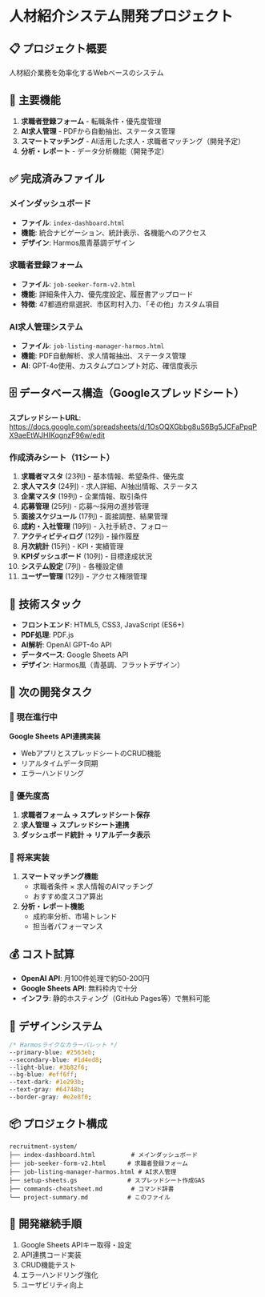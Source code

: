 # 人材紹介システム開発プロジェクト

## 📋 プロジェクト概要
人材紹介業務を効率化するWebベースのシステム

## 🎯 主要機能
1. **求職者登録フォーム** - 転職条件・優先度管理
2. **AI求人管理** - PDFから自動抽出、ステータス管理
3. **スマートマッチング** - AI活用した求人・求職者マッチング（開発予定）
4. **分析・レポート** - データ分析機能（開発予定）

## ✅ 完成済みファイル

### メインダッシュボード
- **ファイル**: `index-dashboard.html`
- **機能**: 統合ナビゲーション、統計表示、各機能へのアクセス
- **デザイン**: Harmos風青基調デザイン

### 求職者登録フォーム
- **ファイル**: `job-seeker-form-v2.html` 
- **機能**: 詳細条件入力、優先度設定、履歴書アップロード
- **特徴**: 47都道府県選択、市区町村入力、「その他」カスタム項目

### AI求人管理システム
- **ファイル**: `job-listing-manager-harmos.html`
- **機能**: PDF自動解析、求人情報抽出、ステータス管理
- **AI**: GPT-4o使用、カスタムプロンプト対応、確信度表示

## 🗄️ データベース構造（Googleスプレッドシート）

**スプレッドシートURL**: https://docs.google.com/spreadsheets/d/1OsOQXGbbg8uS6Bg5JCFaPpqPX9aeEtWJHIKqgnzF96w/edit

### 作成済みシート（11シート）
1. **求職者マスタ** (23列) - 基本情報、希望条件、優先度
2. **求人マスタ** (24列) - 求人詳細、AI抽出情報、ステータス
3. **企業マスタ** (19列) - 企業情報、取引条件
4. **応募管理** (25列) - 応募～採用の進捗管理
5. **面接スケジュール** (17列) - 面接調整、結果管理
6. **成約・入社管理** (19列) - 入社手続き、フォロー
7. **アクティビティログ** (12列) - 操作履歴
8. **月次統計** (15列) - KPI・実績管理
9. **KPIダッシュボード** (10列) - 目標達成状況
10. **システム設定** (7列) - 各種設定値
11. **ユーザー管理** (12列) - アクセス権限管理

## 🔧 技術スタック
- **フロントエンド**: HTML5, CSS3, JavaScript (ES6+)
- **PDF処理**: PDF.js
- **AI解析**: OpenAI GPT-4o API
- **データベース**: Google Sheets API
- **デザイン**: Harmos風（青基調、フラットデザイン）

## 📝 次の開発タスク

### 🚧 現在進行中
**Google Sheets API連携実装**
- WebアプリとスプレッドシートのCRUD機能
- リアルタイムデータ同期
- エラーハンドリング

### 🎯 優先度高
1. **求職者フォーム → スプレッドシート保存**
2. **求人管理 → スプレッドシート連携** 
3. **ダッシュボード統計 → リアルデータ表示**

### 🔮 将来実装
1. **スマートマッチング機能**
   - 求職者条件 × 求人情報のAIマッチング
   - おすすめ度スコア算出
2. **分析・レポート機能**
   - 成約率分析、市場トレンド
   - 担当者パフォーマンス

## 💰 コスト試算
- **OpenAI API**: 月100件処理で約50-200円
- **Google Sheets API**: 無料枠内で十分
- **インフラ**: 静的ホスティング（GitHub Pages等）で無料可能

## 🎨 デザインシステム
```css
/* Harmosライクなカラーパレット */
--primary-blue: #2563eb;
--secondary-blue: #1d4ed8;
--light-blue: #3b82f6;
--bg-blue: #eff6ff;
--text-dark: #1e293b;
--text-gray: #64748b;
--border-gray: #e2e8f0;
```

## 📦 プロジェクト構成
```
recruitment-system/
├── index-dashboard.html          # メインダッシュボード
├── job-seeker-form-v2.html      # 求職者登録フォーム  
├── job-listing-manager-harmos.html # AI求人管理
├── setup-sheets.gs              # スプレッドシート作成GAS
├── commands-cheatsheet.md        # コマンド辞書
└── project-summary.md           # このファイル
```

## 🚀 開発継続手順
1. Google Sheets APIキー取得・設定
2. API連携コード実装
3. CRUD機能テスト
4. エラーハンドリング強化
5. ユーザビリティ向上